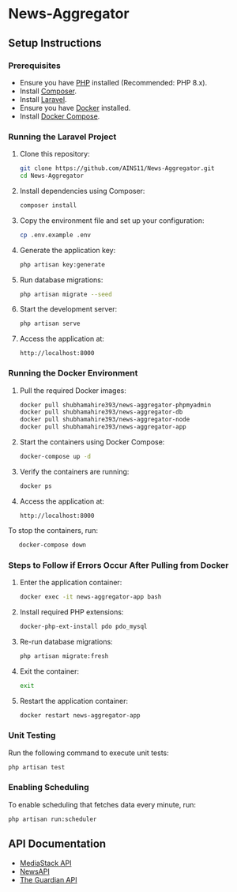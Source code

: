 # News-Aggregator

## Setup Instructions

### Prerequisites
- Ensure you have [PHP](https://www.php.net/downloads) installed (Recommended: PHP 8.x).
- Install [Composer](https://getcomposer.org/download/).
- Install [Laravel](https://laravel.com/docs/).
- Ensure you have [Docker](https://docs.docker.com/get-docker/) installed.
- Install [Docker Compose](https://docs.docker.com/compose/install/).

### Running the Laravel Project
1. Clone this repository:
   ```bash
   git clone https://github.com/AINS11/News-Aggregator.git
   cd News-Aggregator
   ```
2. Install dependencies using Composer:
   ```bash
   composer install
   ```
3. Copy the environment file and set up your configuration:
   ```bash
   cp .env.example .env
   ```
4. Generate the application key:
   ```bash
   php artisan key:generate
   ```
5. Run database migrations:
   ```bash
   php artisan migrate --seed
   ```
6. Start the development server:
   ```bash
   php artisan serve
   ```
7. Access the application at:
   ```
   http://localhost:8000
   ```

### Running the Docker Environment
1. Pull the required Docker images:
   ```bash
   docker pull shubhamahire393/news-aggregator-phpmyadmin
   docker pull shubhamahire393/news-aggregator-db
   docker pull shubhamahire393/news-aggregator-node
   docker pull shubhamahire393/news-aggregator-app
   ```
2. Start the containers using Docker Compose:
   ```bash
   docker-compose up -d
   ```
3. Verify the containers are running:
   ```bash
   docker ps
   ```
4. Access the application at:
   ```
   http://localhost:8000
   ```
To stop the containers, run:
```bash
   docker-compose down
```

### Steps to Follow if Errors Occur After Pulling from Docker
1. Enter the application container:
   ```bash
   docker exec -it news-aggregator-app bash
   ```
2. Install required PHP extensions:
   ```bash
   docker-php-ext-install pdo pdo_mysql
   ```
3. Re-run database migrations:
   ```bash
   php artisan migrate:fresh
   ```
4. Exit the container:
   ```bash
   exit
   ```
5. Restart the application container:
   ```bash
   docker restart news-aggregator-app
   ```

### Unit Testing
Run the following command to execute unit tests:
```bash
php artisan test
```

### Enabling Scheduling
To enable scheduling that fetches data every minute, run:
```bash
php artisan run:scheduler
```

## API Documentation
- [MediaStack API](https://mediastack.com/documentation)
- [NewsAPI](https://newsapi.org/docs/endpoints/everything)
- [The Guardian API](https://open-platform.theguardian.com/documentation)

